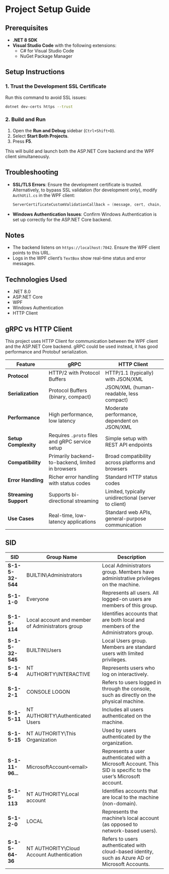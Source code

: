 
# Project Setup Guide

## Prerequisites

- **.NET 8 SDK**
- **Visual Studio Code** with the following extensions:
  - C# for Visual Studio Code
  - NuGet Package Manager

## Setup Instructions

### 1. Trust the Development SSL Certificate

Run this command to avoid SSL issues:

```bash
dotnet dev-certs https --trust
```

### 2. Build and Run

1. Open the **Run and Debug** sidebar (`Ctrl+Shift+D`).
2. Select **Start Both Projects**.
3. Press **F5**.

This will build and launch both the ASP.NET Core backend and the WPF client simultaneously.

## Troubleshooting

- **SSL/TLS Errors**: Ensure the development certificate is trusted. Alternatively, to bypass SSL validation (for development only), modify `AuthUtil.cs` in the WPF client:
  ```csharp
  ServerCertificateCustomValidationCallback = (message, cert, chain, sslPolicyErrors) => true
  ```

- **Windows Authentication Issues**: Confirm Windows Authentication is set up correctly for the ASP.NET Core backend.

## Notes

- The backend listens on `https://localhost:7042`. Ensure the WPF client points to this URL.
- Logs in the WPF client’s `TextBox` show real-time status and error messages.

## Technologies Used

- .NET 8.0
- ASP.NET Core
- WPF
- Windows Authentication
- HTTP Client

## gRPC vs HTTP Client

This project uses HTTP Client for communication between the WPF client and the ASP.NET Core backend.
gRPC could be used instead, it has good performance and Protobuf serialization.

| Feature               | gRPC                                           | HTTP Client                                      |
|-----------------------|------------------------------------------------|--------------------------------------------------|
| **Protocol**          | HTTP/2 with Protocol Buffers                   | HTTP/1.1 (typically) with JSON/XML               |
| **Serialization**     | Protocol Buffers (binary, compact)             | JSON/XML (human-readable, less compact)          |
| **Performance**       | High performance, low latency                  | Moderate performance, dependent on JSON/XML      |
| **Setup Complexity**  | Requires `.proto` files and gRPC service setup | Simple setup with REST API endpoints             |
| **Compatibility**     | Primarily backend-to-backend, limited in browsers | Broad compatibility across platforms and browsers |
| **Error Handling**    | Richer error handling with status codes        | Standard HTTP status codes                       |
| **Streaming Support** | Supports bi-directional streaming              | Limited, typically unidirectional (server to client) |
| **Use Cases**         | Real-time, low-latency applications            | Standard web APIs, general-purpose communication |

## SID

| SID                                      | Group Name                                      | Description |
|------------------------------------------|-------------------------------------------------|-------------|
| **S-1-5-32-544**                         | BUILTIN\Administrators                          | Local Administrators group. Members have administrative privileges on the machine. |
| **S-1-1-0**                              | Everyone                                        | Represents all users. All logged-on users are members of this group. |
| **S-1-5-114**                            | Local account and member of Administrators group| Identifies accounts that are both local and members of the Administrators group. |
| **S-1-5-32-545**                         | BUILTIN\Users                                   | Local Users group. Members are standard users with limited privileges. |
| **S-1-5-4**                              | NT AUTHORITY\INTERACTIVE                        | Represents users who log on interactively. |
| **S-1-2-1**                              | CONSOLE LOGON                                   | Refers to users logged in through the console, such as directly on the physical machine. |
| **S-1-5-11**                             | NT AUTHORITY\Authenticated Users                | Includes all users authenticated on the machine. |
| **S-1-5-15**                             | NT AUTHORITY\This Organization                  | Used by users authenticated by the organization. |
| **S-1-11-96...**                         | MicrosoftAccount\<email>                        | Represents a user authenticated with a Microsoft Account. This SID is specific to the user’s Microsoft account. |
| **S-1-5-113**                            | NT AUTHORITY\Local account                      | Identifies accounts that are local to the machine (non-domain). |
| **S-1-2-0**                              | LOCAL                                           | Represents the machine’s local account (as opposed to network-based users). |
| **S-1-5-64-36**                          | NT AUTHORITY\Cloud Account Authentication       | Refers to users authenticated with cloud-based identity, such as Azure AD or Microsoft Accounts. |
